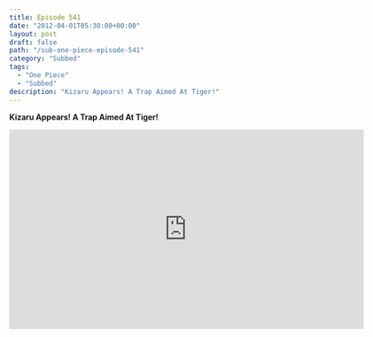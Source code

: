 ```yaml
---
title: Episode 541
date: "2012-04-01T05:30:00+00:00"
layout: post
draft: false
path: "/sub-one-piece-episode-541"
category: "Subbed"
tags:
  - "One Piece"
  - "Subbed"
description: "Kizaru Appears! A Trap Aimed At Tiger!"
---
```


**Kizaru Appears! A Trap Aimed At Tiger!**

<iframe width="640" height="360" src="https://www.rapidvideo.com/e/G6FRPF9HBG" frameborder="0" marginwidth=0 marginheight=0 scrolling=no allowfullscreen></iframe>

